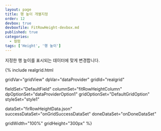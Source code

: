 ```yaml
---
layout: page
title: 행 높이 개별지정
order: 12
devbox: true
devboxfile: FitRowHeight-devbox.md
published: true
categories:
  - 컬럼
tags: ['Height', '행 높이']
---
```


지정한 행 높이를 표시되는 데이터에 맞게 변경합니다.

<script>
var onGridSuccessDataSet = function(data, textStatus, jqXHR) {
	dataProvider.setRows(data);
}

var onDoneDataSet = function() {

}

</script>

{% include realgrid.html

  gridVar="gridView"
  dpVar="dataProvider"
  gridId="realgrid"

  fieldSet="DefaultField"
  columnSet="fitRowHeightColumn"
  dpOptionSet="dataProviderOption1"
  gridOptionSet="DefaultGridOption"
  styleSet="style1"

  dataSet="firRowHeightData.json"
  successDataSet="onGridSuccessDataSet"
  doneDataSet="onDoneDataSet"

  gridWidth="100%"
  gridHeight="300px" %}
